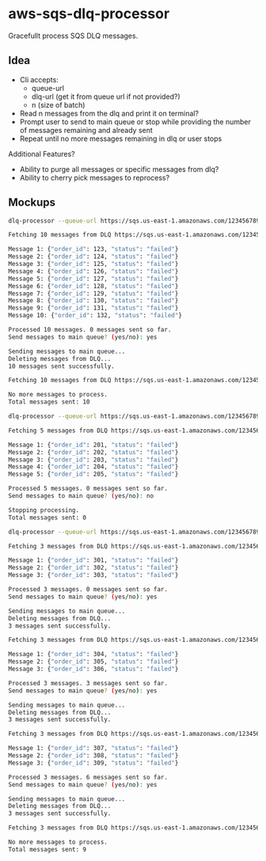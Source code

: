 # aws-sqs-dlq-processor
Gracefullt process SQS DLQ messages.


## Idea

- Cli accepts:
  - queue-url
  - dlq-url (get it from queue url if not provided?)
  - n (size of batch)
- Read n messages from the dlq and print it on terminal?
- Prompt user to send to main queue or stop while providing the number of messages remaining and already sent
- Repeat until no more messages remaining in dlq or user stops

Additional Features?
- Ability to purge all messages or specific messages from dlq?
- Ability to cherry pick messages to reprocess?


## Mockups

```bash
dlq-processor --queue-url https://sqs.us-east-1.amazonaws.com/123456789012/MyQueue

Fetching 10 messages from DLQ https://sqs.us-east-1.amazonaws.com/123456789012/MyQueue-dlq...

Message 1: {"order_id": 123, "status": "failed"}
Message 2: {"order_id": 124, "status": "failed"}
Message 3: {"order_id": 125, "status": "failed"}
Message 4: {"order_id": 126, "status": "failed"}
Message 5: {"order_id": 127, "status": "failed"}
Message 6: {"order_id": 128, "status": "failed"}
Message 7: {"order_id": 129, "status": "failed"}
Message 8: {"order_id": 130, "status": "failed"}
Message 9: {"order_id": 131, "status": "failed"}
Message 10: {"order_id": 132, "status": "failed"}

Processed 10 messages. 0 messages sent so far.
Send messages to main queue? (yes/no): yes

Sending messages to main queue...
Deleting messages from DLQ...
10 messages sent successfully.

Fetching 10 messages from DLQ https://sqs.us-east-1.amazonaws.com/123456789012/MyQueue-dlq...

No more messages to process.
Total messages sent: 10
```

```bash
dlq-processor --queue-url https://sqs.us-east-1.amazonaws.com/123456789012/MyQueue --n 5

Fetching 5 messages from DLQ https://sqs.us-east-1.amazonaws.com/123456789012/MyQueue-dlq...

Message 1: {"order_id": 201, "status": "failed"}
Message 2: {"order_id": 202, "status": "failed"}
Message 3: {"order_id": 203, "status": "failed"}
Message 4: {"order_id": 204, "status": "failed"}
Message 5: {"order_id": 205, "status": "failed"}

Processed 5 messages. 0 messages sent so far.
Send messages to main queue? (yes/no): no

Stopping processing.
Total messages sent: 0
```

```bash
dlq-processor --queue-url https://sqs.us-east-1.amazonaws.com/123456789012/MyQueue --n 3

Fetching 3 messages from DLQ https://sqs.us-east-1.amazonaws.com/123456789012/MyQueue-dlq...

Message 1: {"order_id": 301, "status": "failed"}
Message 2: {"order_id": 302, "status": "failed"}
Message 3: {"order_id": 303, "status": "failed"}

Processed 3 messages. 0 messages sent so far.
Send messages to main queue? (yes/no): yes

Sending messages to main queue...
Deleting messages from DLQ...
3 messages sent successfully.

Fetching 3 messages from DLQ https://sqs.us-east-1.amazonaws.com/123456789012/MyQueue-dlq...

Message 1: {"order_id": 304, "status": "failed"}
Message 2: {"order_id": 305, "status": "failed"}
Message 3: {"order_id": 306, "status": "failed"}

Processed 3 messages. 3 messages sent so far.
Send messages to main queue? (yes/no): yes

Sending messages to main queue...
Deleting messages from DLQ...
3 messages sent successfully.

Fetching 3 messages from DLQ https://sqs.us-east-1.amazonaws.com/123456789012/MyQueue-dlq...

Message 1: {"order_id": 307, "status": "failed"}
Message 2: {"order_id": 308, "status": "failed"}
Message 3: {"order_id": 309, "status": "failed"}

Processed 3 messages. 6 messages sent so far.
Send messages to main queue? (yes/no): yes

Sending messages to main queue...
Deleting messages from DLQ...
3 messages sent successfully.

Fetching 3 messages from DLQ https://sqs.us-east-1.amazonaws.com/123456789012/MyQueue-dlq...

No more messages to process.
Total messages sent: 9

```
